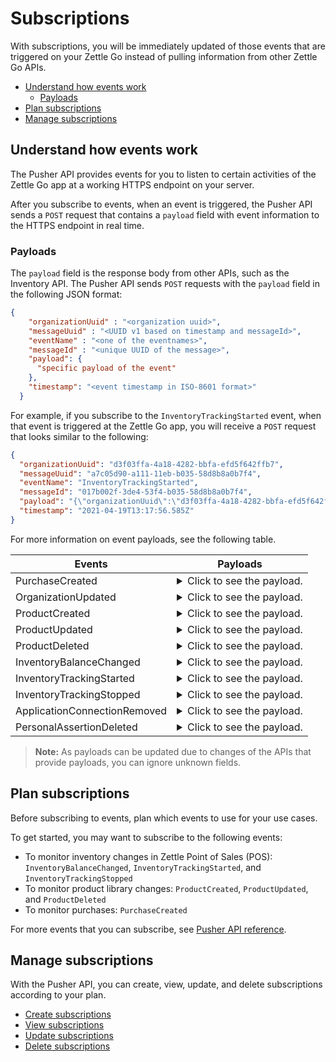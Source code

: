 Subscriptions
=====================
With subscriptions, you will be immediately updated of those events that are triggered on your Zettle Go instead of pulling information from other Zettle Go APIs.

* [Understand how events work](#understand-how-events-work)
    * [Payloads](#payloads)
* [Plan subscriptions](#plan-subscriptions)
* [Manage subscriptions](#manage-subscriptions)

## Understand how events work
The Pusher API provides events for you to listen to certain activities of the Zettle Go app at a working HTTPS endpoint on your server.

After you subscribe to events, when an event is triggered, the Pusher API sends a `POST` request that contains a `payload` field with event information to the HTTPS endpoint in real time.

### Payloads
The `payload` field is the response body from other APIs, such as the Inventory API. The Pusher API sends `POST` requests with the `payload` field in the following JSON format:

```json
{
    "organizationUuid" : "<organization uuid>",
    "messageUuid" : "<UUID v1 based on timestamp and messageId>",
    "eventName" : "<one of the eventnames>",
    "messageId" : "<unique UUID of the message>",
    "payload": {
      "specific payload of the event"
    },
    "timestamp": "<event timestamp in ISO-8601 format>"
  }
```
For example, if you subscribe to the `InventoryTrackingStarted` event, when that event is triggered at the Zettle Go app, you will receive a `POST` request that looks similar to the following:

```json
{
  "organizationUuid": "d3f03ffa-4a18-4282-bbfa-efd5f642ffb7",
  "messageUuid": "a7c05d90-a111-11eb-b035-58d8b8a0b7f4",
  "eventName": "InventoryTrackingStarted",
  "messageId": "017b002f-3de4-53f4-b035-58d8b8a0b7f4",
  "payload": "{\"organizationUuid\":\"d3f03ffa-4a18-4282-bbfa-efd5f642ffb7\",\"productUuid\":\"e4cc8750-a110-11eb-adc0-ffd446d76f99\",\"created\":{\"uuid\":\"7a1abbf4-b5e2-4c70-8b21-f4ec5b00c463\",\"timestamp\":\"2021-04-19T13:17:56.572+0000\",\"userType\":\"USER\",\"clientUuid\":\"51e57b0d-1ea2-48a4-b0a0-91d90424e62c\"}}",
  "timestamp": "2021-04-19T13:17:56.585Z"
}
```

For more information on event payloads, see the following table.

<table name="payloadAPITable">
    <thead>
        <tr>
          <th>Events</th>
          <th>Payloads</th>
        </tr>
    </thead>
        <tbody>
        <tr>
           <td>PurchaseCreated</td>
           <td>   
                <details>
                    <summary>Click to see the payload.</summary>
                    <pre class="language-json">
{
"organizationUuid": "d3f03ffa-4a18-4282-bbfa-efd5f642ffb7",
"messageUuid": "803f68c0-a110-11eb-a1cd-f7dd79ee0866",
"eventName": "PurchaseCreated",
"messageId": "2895af2a-faba-5f51-a1cd-f7dd79ee0866",
"payload": "{\"purchaseUuid\":\"7cdf4ae2-a110-11eb-a7f9-24cfef8c2970\",\"source\":\"POS\",\"userUuid\":\"7a1abbf4-b5e2-4c70-8b21-f4ec5b00c463\",\"currency\":\"GBP\",\"country\":\"GB\",\"amount\":35300,\"vatAmount\":3656,\"timestamp\":1618837780798,\"created\":\"2021-04-19T13:09:40.798+0000\",\"gpsCoordinates\":{\"longitude\":18.11516501942474,\"latitude\":59.31182861328125,\"accuracyMeters\":14.014972079943288},\"purchaseNumber\":12776,\"userDisplayName\":\"John Smith\",\"udid\":\"692e074e16fb8e99cafbce1c975582c1ce8dbd8f\",\"organizationUuid\":\"d3f03ffa-4a18-4282-bbfa-efd5f642ffb7\",\"products\":[{\"id\":\"0\",\"productUuid\":\"4a98a670-7c2e-11eb-bb38-e398536ff6aa\",\"variantUuid\":\"4a98a671-7c2e-11eb-bb38-e398536ff6aa\",\"name\":\"testproduct\",\"variantName\":\"\",\"sku\":\"987\",\"unitPrice\":1200,\"quantity\":\"2\",\"vatPercentage\":0.0,\"taxRates\":[{\"percentage\":0}],\"taxExempt\":false,\"fromLocationUuid\":\"fd4a39a0-e2ef-11e6-ba64-85247ae2a737\",\"toLocationUuid\":\"fd4a87c0-e2ef-11e6-bfe3-78ba29c12242\",\"autoGenerated\":false,\"type\":\"PRODUCT\",\"details\":{}},{\"id\":\"1\",\"productUuid\":\"ffa4e654-987c-11eb-bd32-b9ba7d636d99\",\"variantUuid\":\"018ff152-987d-11eb-8147-faacf6e11cc8\",\"name\":\"Whiskey\",\"variantName\":\"50 cm\",\"sku\":\"The Whiskey - Small\",\"barcode\":\"30955168623\",\"unitPrice\":32900,\"costPrice\":0,\"quantity\":\"1\",\"vatPercentage\":12.5,\"taxRates\":[{\"percentage\":12.5}],\"taxExempt\":false,\"fromLocationUuid\":\"fd4a39a0-e2ef-11e6-ba64-85247ae2a737\",\"toLocationUuid\":\"fd4a87c0-e2ef-11e6-bfe3-78ba29c12242\",\"autoGenerated\":false,\"type\":\"PRODUCT\",\"details\":{}}],\"discounts\":[],\"payments\":[{\"uuid\":\"8031c38c-a110-11eb-a6f8-25ceee8d2871\",\"amount\":35300,\"type\":\"IZETTLE_CASH\",\"attributes\":{\"changeAmount\":0,\"handedAmount\":35300}}],\"references\":{\"checkoutUUID\":\"7cdf4ae2-a110-11eb-a6f8-25ceee8d2871\"},\"taxationMode\":\"INCLUSIVE\",\"taxationType\":\"VAT\"}",
"timestamp": "2021-04-19T13:09:40.812Z"
}
                    </pre>
                </details>
          </td>
        </tr>
       <tr>
           <td>OrganizationUpdated</td>
           <td>
              <details>
                    <summary>Click to see the payload.</summary>
                    <pre>
{
  "organizationUuid": "d3f03ffa-4a18-4282-bbfa-efd5f642ffb7",
  "messageUuid": "ffd31f50-a27d-11eb-a056-6cd78557771d",
  "eventName": "OrganizationUpdated",
  "messageId": "4814342e-6dde-5c46-a056-6cd78557771d",
  "payload": "{\"uuid\":\"d3f03ffa-4a18-4282-bbfa-efd5f642ffb7\",\"name\":\"John Smith\",\"receiptName\":\"Demo GB\",\"city\":\"Edinburgh\",\"zipCode\":\"WHA7 TF1\",\"address\":\"32 mango chutney street\",\"addressLine2\":null,\"optionalText\":\"Opening hours, Instagram account, other information as applicable.\\n\",\"legalName\":\"Joh Smith\",\"legalAddress\":\"20 Whitcomb St\",\"legalAddressLine2\":null,\"legalZipCode\":\"WC2H7HA\",\"legalCity\":\"London\",\"legalState\":null,\"phoneNumber\":\"\",\"webSite\":\"www.anothercoffeshop.com\",\"contactEmail\":\"demo.gb@izettle.com\",\"receiptEmail\":\"demo.gb@izettle.com\",\"legalEntityType\":\"COMPANY\",\"legalEntityNr\":\"011184GB\",\"vatNr\":null,\"vatPercentage\":20.0,\"country\":\"GB\",\"language\":\"en\",\"currency\":\"GBP\",\"profileImageUrl\":\"https://image.izettle.com/profileimage/[size]/4Vjoq2vHcV5Y6PB1iKC24IToX-o.png\",\"created\":\"2014-04-28T18:12:51.335+0000\",\"ownerUuid\":\"7a1abbf4-b5e2-4c70-8b21-f4ec5b00c463\",\"customerStatus\":\"PAUSED\",\"usesVat\":true,\"customerType\":\"SelfEmployed\",\"taxationType\":\"VAT\",\"taxationMode\":\"INCLUSIVE\",\"timeZone\":\"Europe/London\"}",
  "timestamp": "2021-04-21T08:46:01.157Z"
}
                    </pre>
                </details>
          </td>
        </tr>
        <tr>
           <td>ProductCreated</td>
           <td>
                <details>
                    <summary>Click to see the payload.</summary>
                    <pre>
{
  "organizationUuid": "d3f03ffa-4a18-4282-bbfa-efd5f642ffb7",
  "messageUuid": "551a6040-a111-11eb-ba26-b7391d80f596",
  "eventName": "ProductCreated",
  "messageId": "76ddefce-9939-51e3-ba26-b7391d80f596",
  "payload": "{\"uuid\":\"e4cc8750-a110-11eb-adc0-ffd446d76f99\",\"organizationUuid\":\"d3f03ffa-4a18-4282-bbfa-efd5f642ffb7\",\"name\":\"Apple watch\",\"variants\":[{\"uuid\":\"4745e110-a111-11eb-adc0-ffd446d76f99\",\"name\":\"35mm\",\"price\":{\"amount\":100000,\"currencyId\":\"GBP\"},\"costPrice\":{\"amount\":70000,\"currencyId\":\"GBP\"},\"options\":[{\"name\":\"Size\",\"value\":\"35mm\"}]},{\"uuid\":\"49bcd480-a111-11eb-adc0-ffd446d76f99\",\"name\":\"40mm\",\"price\":{\"amount\":100000,\"currencyId\":\"GBP\"},\"costPrice\":{\"amount\":70000,\"currencyId\":\"GBP\"},\"options\":[{\"name\":\"Size\",\"value\":\"40mm\"}]}],\"vatPercentage\":\"12.5\",\"online\":{\"status\":\"HIDDEN\",\"seo\":{\"slug\":\"apple-watch\"}},\"variantOptionDefinitions\":{\"definitions\":[{\"name\":\"Size\",\"properties\":[{\"value\":\"35mm\"},{\"value\":\"40mm\"}]}]},\"etag\":\"D3605CCA2DDF8F2E471663C241F2DB16\",\"updated\":\"2021-04-19T13:15:37.904+0000\",\"updatedByUserUuid\":\"7a1abbf4-b5e2-4c70-8b21-f4ec5b00c463\",\"created\":\"2021-04-19T13:15:37.904+0000\",\"createdByUserUuid\":\"7a1abbf4-b5e2-4c70-8b21-f4ec5b00c463\",\"category\":{\"uuid\":\"edac41d0-a110-11eb-adc0-ffd446d76f99\",\"name\":\"Gadgets\"},\"taxExempt\":false}",
  "timestamp": "2021-04-19T13:15:37.924Z"
}
                    </pre>
                </details>
           </td>
        </tr>
        <tr>
           <td>ProductUpdated</td>
           <td>
                <details>
                    <summary>Click to see the payload.</summary>
                        <pre>
{
  "organizationUuid": "d3f03ffa-4a18-4282-bbfa-efd5f642ffb7",
  "messageUuid": "81f0a5c0-a111-11eb-ae5c-06b6f17d9862",
  "eventName": "ProductUpdated",
  "messageId": "b3155e41-7478-5c04-ae5c-06b6f17d9862",
  "payload": "{\"organizationUuid\":\"d3f03ffa-4a18-4282-bbfa-efd5f642ffb7\",\"newEntity\":{\"uuid\":\"e4cc8750-a110-11eb-adc0-ffd446d76f99\",\"organizationUuid\":\"d3f03ffa-4a18-4282-bbfa-efd5f642ffb7\",\"name\":\"Apple watch\",\"variants\":[{\"uuid\":\"4745e110-a111-11eb-adc0-ffd446d76f99\",\"name\":\"35mm\",\"price\":{\"amount\":100000,\"currencyId\":\"GBP\"},\"costPrice\":{\"amount\":70000,\"currencyId\":\"GBP\"},\"options\":[{\"name\":\"Size\",\"value\":\"35mm\"}]},{\"uuid\":\"49bcd480-a111-11eb-adc0-ffd446d76f99\",\"name\":\"40mm\",\"price\":{\"amount\":100000,\"currencyId\":\"GBP\"},\"costPrice\":{\"amount\":70000,\"currencyId\":\"GBP\"},\"options\":[{\"name\":\"Size\",\"value\":\"40mm\"}]},{\"uuid\":\"818c1790-a111-11eb-a12d-27f70b8c1ae1\",\"name\":\"50mm\",\"price\":{\"amount\":100000,\"currencyId\":\"GBP\"},\"costPrice\":{\"amount\":70000,\"currencyId\":\"GBP\"},\"options\":[{\"name\":\"Size\",\"value\":\"50mm\"}]}],\"vatPercentage\":\"12.5\",\"online\":{\"status\":\"HIDDEN\",\"seo\":{\"slug\":\"apple-watch\"}},\"variantOptionDefinitions\":{\"definitions\":[{\"name\":\"Size\",\"properties\":[{\"value\":\"35mm\"},{\"value\":\"40mm\"},{\"value\":\"50mm\"}]}]},\"etag\":\"C8F325B83BE858FCEA6C3540E2EC1B9D\",\"updated\":\"2021-04-19T13:16:53.135+0000\",\"updatedByUserUuid\":\"7a1abbf4-b5e2-4c70-8b21-f4ec5b00c463\",\"created\":\"2021-04-19T13:15:37.904+0000\",\"createdByUserUuid\":\"7a1abbf4-b5e2-4c70-8b21-f4ec5b00c463\",\"category\":{\"uuid\":\"edac41d0-a110-11eb-adc0-ffd446d76f99\",\"name\":\"Gadgets\"},\"taxExempt\":false},\"oldEntity\":{\"uuid\":\"e4cc8750-a110-11eb-adc0-ffd446d76f99\",\"organizationUuid\":\"d3f03ffa-4a18-4282-bbfa-efd5f642ffb7\",\"name\":\"Apple watch\",\"variants\":[{\"uuid\":\"4745e110-a111-11eb-adc0-ffd446d76f99\",\"name\":\"35mm\",\"price\":{\"amount\":100000,\"currencyId\":\"GBP\"},\"costPrice\":{\"amount\":70000,\"currencyId\":\"GBP\"},\"options\":[{\"name\":\"Size\",\"value\":\"35mm\"}]},{\"uuid\":\"49bcd480-a111-11eb-adc0-ffd446d76f99\",\"name\":\"40mm\",\"price\":{\"amount\":100000,\"currencyId\":\"GBP\"},\"costPrice\":{\"amount\":70000,\"currencyId\":\"GBP\"},\"options\":[{\"name\":\"Size\",\"value\":\"40mm\"}]}],\"vatPercentage\":\"12.5\",\"online\":{\"status\":\"HIDDEN\",\"seo\":{\"slug\":\"apple-watch\"}},\"variantOptionDefinitions\":{\"definitions\":[{\"name\":\"Size\",\"properties\":[{\"value\":\"35mm\"},{\"value\":\"40mm\"}]}]},\"etag\":\"D3605CCA2DDF8F2E471663C241F2DB16\",\"updated\":\"2021-04-19T13:15:37.904+0000\",\"updatedByUserUuid\":\"7a1abbf4-b5e2-4c70-8b21-f4ec5b00c463\",\"created\":\"2021-04-19T13:15:37.904+0000\",\"createdByUserUuid\":\"7a1abbf4-b5e2-4c70-8b21-f4ec5b00c463\",\"category\":{\"uuid\":\"edac41d0-a110-11eb-adc0-ffd446d76f99\",\"name\":\"Gadgets\"},\"taxExempt\":false}}",
  "timestamp": "2021-04-19T13:16:53.148Z"
}
                        </pre>             
                </details>
           </td>
        </tr>
        <tr>
           <td>ProductDeleted</td>
           <td>
                <details>
                    <summary>Click to see the payload.</summary>
                    <pre>
{
  "organizationUuid": "d3f03ffa-4a18-4282-bbfa-efd5f642ffb7",
  "messageUuid": "3cba7cf0-a112-11eb-83ae-7c05c9e5be57",
  "eventName": "ProductDeleted",
  "messageId": "c10924f2-4fdb-585b-83ae-7c05c9e5be57",
  "payload": "{\"uuid\":\"e4cc8750-a110-11eb-adc0-ffd446d76f99\",\"organizationUuid\":\"d3f03ffa-4a18-4282-bbfa-efd5f642ffb7\",\"name\":\"Apple watch\",\"variants\":[{\"uuid\":\"4745e110-a111-11eb-adc0-ffd446d76f99\",\"name\":\"35mm\",\"price\":{\"amount\":100000,\"currencyId\":\"GBP\"},\"costPrice\":{\"amount\":70000,\"currencyId\":\"GBP\"},\"options\":[{\"name\":\"Size\",\"value\":\"35mm\"}]},{\"uuid\":\"49bcd480-a111-11eb-adc0-ffd446d76f99\",\"name\":\"40mm\",\"price\":{\"amount\":100000,\"currencyId\":\"GBP\"},\"costPrice\":{\"amount\":70000,\"currencyId\":\"GBP\"},\"options\":[{\"name\":\"Size\",\"value\":\"40mm\"}]},{\"uuid\":\"818c1790-a111-11eb-a12d-27f70b8c1ae1\",\"name\":\"50mm\",\"price\":{\"amount\":100000,\"currencyId\":\"GBP\"},\"costPrice\":{\"amount\":70000,\"currencyId\":\"GBP\"},\"options\":[{\"name\":\"Size\",\"value\":\"50mm\"}]}],\"vatPercentage\":\"12.5\",\"online\":{\"status\":\"HIDDEN\",\"seo\":{\"slug\":\"apple-watch\"}},\"variantOptionDefinitions\":{\"definitions\":[{\"name\":\"Size\",\"properties\":[{\"value\":\"35mm\"},{\"value\":\"40mm\"},{\"value\":\"50mm\"}]}]},\"etag\":\"A541299C4A60B6A1DFB17C0B138FF09A\",\"updated\":\"2021-04-19T13:22:06.507+0000\",\"updatedByUserUuid\":\"7a1abbf4-b5e2-4c70-8b21-f4ec5b00c463\",\"created\":\"2021-04-19T13:15:37.904+0000\",\"createdByUserUuid\":\"7a1abbf4-b5e2-4c70-8b21-f4ec5b00c463\",\"category\":{\"uuid\":\"edac41d0-a110-11eb-adc0-ffd446d76f99\",\"name\":\"Gadgets\"},\"taxExempt\":false}",
  "timestamp": "2021-04-19T13:22:06.527Z"
}
                    </pre>                    
                </details>
           </td>
        </tr>
        <tr>
           <td>InventoryBalanceChanged</td>
           <td>
                <details>
                    <summary>Click to see the payload.</summary>
                    <pre>
{
  "organizationUuid": "d3f03ffa-4a18-4282-bbfa-efd5f642ffb7",
  "messageUuid": "b0f05af0-a111-11eb-89a6-faa68186fd9c",
  "eventName": "InventoryBalanceChanged",
  "messageId": "79bfa251-04d5-5f8c-89a6-faa68186fd9c",
  "payload": "{\"organizationUuid\":\"d3f03ffa-4a18-4282-bbfa-efd5f642ffb7\",\"updated\":{\"uuid\":\"7a1abbf4-b5e2-4c70-8b21-f4ec5b00c463\",\"timestamp\":\"2021-04-19T13:18:11.966+0000\",\"userType\":\"USER\",\"clientUuid\":\"51e57b0d-1ea2-48a4-b0a0-91d90424e62c\"},\"balanceBefore\":[{\"organizationUuid\":\"d3f03ffa-4a18-4282-bbfa-efd5f642ffb7\",\"locationUuid\":\"fd4a39a0-e2ef-11e6-ba64-85247ae2a737\",\"productUuid\":\"e4cc8750-a110-11eb-adc0-ffd446d76f99\",\"variantUuid\":\"4745e110-a111-11eb-adc0-ffd446d76f99\",\"balance\":\"0\"}],\"balanceAfter\":[{\"organizationUuid\":\"d3f03ffa-4a18-4282-bbfa-efd5f642ffb7\",\"locationUuid\":\"fd4a39a0-e2ef-11e6-ba64-85247ae2a737\",\"productUuid\":\"e4cc8750-a110-11eb-adc0-ffd446d76f99\",\"variantUuid\":\"4745e110-a111-11eb-adc0-ffd446d76f99\",\"created\":\"2021-04-19T13:18:11.992+0000\",\"balance\":\"5\"}],\"externalUuid\":null}",
  "timestamp": "2021-04-19T13:18:11.999Z"
}
                    </pre>
                </details>
           </td>
        </tr>
        <tr>
           <td>InventoryTrackingStarted</td>
           <td>
                <details>
                    <summary>Click to see the payload.</summary>
                    <pre>
{
  "organizationUuid": "d3f03ffa-4a18-4282-bbfa-efd5f642ffb7",
  "messageUuid": "a7c05d90-a111-11eb-b035-58d8b8a0b7f4",
  "eventName": "InventoryTrackingStarted",
  "messageId": "017b002f-3de4-53f4-b035-58d8b8a0b7f4",
  "payload": "{\"organizationUuid\":\"d3f03ffa-4a18-4282-bbfa-efd5f642ffb7\",\"productUuid\":\"e4cc8750-a110-11eb-adc0-ffd446d76f99\",\"created\":{\"uuid\":\"7a1abbf4-b5e2-4c70-8b21-f4ec5b00c463\",\"timestamp\":\"2021-04-19T13:17:56.572+0000\",\"userType\":\"USER\",\"clientUuid\":\"51e57b0d-1ea2-48a4-b0a0-91d90424e62c\"}}",
  "timestamp": "2021-04-19T13:17:56.585Z"
}
                    </pre>                    
                </details>
           </td>
        </tr>
        <tr>
           <td>InventoryTrackingStopped</td>
           <td>
                <details>
                    <summary>Click to see the payload.</summary>
                    <pre>
{
  "organizationUuid": "d3f03ffa-4a18-4282-bbfa-efd5f642ffb7",
  "messageUuid": "0ea72390-a112-11eb-b3ab-09823e1f95ae",
  "eventName": "InventoryTrackingStopped",
  "messageId": "7faa5175-bbee-54c5-b3ab-09823e1f95ae",
  "payload": "{\"organizationUuid\":\"d3f03ffa-4a18-4282-bbfa-efd5f642ffb7\",\"productUuid\":\"e4cc8750-a110-11eb-adc0-ffd446d76f99\",\"changeInformation\":{\"uuid\":\"7a1abbf4-b5e2-4c70-8b21-f4ec5b00c463\",\"timestamp\":\"2021-04-19T13:20:49.213+0000\",\"userType\":\"USER\",\"clientUuid\":\"51e57b0d-1ea2-48a4-b0a0-91d90424e62c\"}}",
  "timestamp": "2021-04-19T13:20:49.225Z"
}
                    </pre>                    
                </details>
           </td>
        </tr>
        <tr>
           <td>ApplicationConnectionRemoved</td>
           <td>
                <details>
                    <summary>Click to see the payload.</summary>
                    <pre>
{
  "organizationUuid": "d3f03ffa-4a18-4282-bbfa-efd5f642ffb7",
  "messageUuid": "d2f13efb-4b19-4383-bafb-eed4f743feb6",
  "eventName": "ApplicationConnectionRemoved",
  "messageId": "6f4dcdca-a112-11eb-b0cb-e3e42e57ccb6",
  "payload": "{\"type\":\"ApplicationConnectionRemoved\"}",
  "timestamp": "2021-04-19T13:23:31.378548Z"
}
                    </pre>                    
                </details>
           </td>
        </tr>       
        <tr>
           <td>PersonalAssertionDeleted</td>
           <td>
                <details>
                    <summary>Click to see the payload.</summary>
                    <pre>
{
  "organizationUuid": "d3f03ffa-4a18-4282-bbfa-efd5f642ffb7",
  "messageUuid": "d2f13efb-4b19-4383-bafb-eed4f743feb6",
  "eventName": "ApplicationConnectionRemoved",
  "messageId": "749c48d8-a117-11eb-a3a5-500f90ac24f7",
  "payload": "{\"type\":\"PersonalAssertionDeleted\"}",
  "timestamp": "2021-04-19T13:59:27.765129Z"
}
                    </pre>                    
                </details>
          </td>
        </tbody>
</table>

<!-- Ask the team: are the payloads for ApplicationConnectionRemoved, PersonalAssertionDeleted, OrganizationUpdated, and OrganizationFeatureUpdated from the Pusher API? --> 
> **Note:** As payloads can be updated due to changes of the APIs that provide payloads, you can ignore unknown fields.


## Plan subscriptions
Before subscribing to events, plan which events to use for your use cases.

To get started, you may want to subscribe to the following events:

* To monitor inventory changes in Zettle Point of Sales (POS): `InventoryBalanceChanged`, `InventoryTrackingStarted`, and `InventoryTrackingStopped`
* To monitor product library changes: `ProductCreated`, `ProductUpdated`, and `ProductDeleted`
* To monitor purchases: `PurchaseCreated`
<!-- We can extend this section to be more focused on use cases later on. -->

For more events that you can subscribe, see [Pusher API reference](../api-reference.md).

## Manage subscriptions
With the Pusher API, you can create, view, update, and delete subscriptions according to your plan.

* [Create subscriptions](create-subscriptions.md)
* [View subscriptions](view-subscriptions.md)
* [Update subscriptions](update-subscriptions.md)
* [Delete subscriptions](delete-subscriptions.md)

